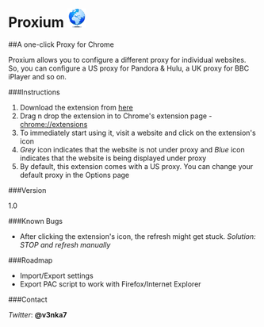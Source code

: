 Proxium ![Proxium Logo](https://github.com/venkatagiri/Proxium/raw/master/img/icon_38.png)
=======

##A one-click Proxy for Chrome

Proxium allows you to configure a different proxy for individual websites.  
So, you can configure a US proxy for Pandora & Hulu, a UK proxy for BBC iPlayer and so on.


###Instructions

1. Download the extension from [here](https://github.com/downloads/venkatagiri/Proxium/Proxium.crx)
2. Drag n drop the extension in to Chrome's extension page - [chrome://extensions](chrome://extensions)
3. To immediately start using it, visit a website and click on the extension's icon
4. *Grey* icon indicates that the website is not under proxy and *Blue* icon indicates that the website is being displayed under proxy
5. By default, this extension comes with a US proxy. You can change your default proxy in the Options page


###Version

1.0


###Known Bugs

* After clicking the extension's icon, the refresh might get stuck. *Solution: STOP and refresh manually*


###Roadmap

* Import/Export settings
* Export PAC script to work with Firefox/Internet Explorer


###Contact

*Twitter*: __@v3nka7__